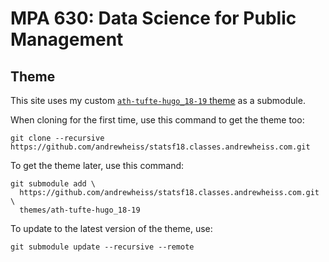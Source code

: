 # MPA 630: Data Science for Public Management

## Theme

This site uses my custom [`ath-tufte-hugo_18-19` theme](https://github.com/andrewheiss/ath-tufte-hugo_18-19) as a submodule.

When cloning for the first time, use this command to get the theme too:

    git clone --recursive https://github.com/andrewheiss/statsf18.classes.andrewheiss.com.git

To get the theme later, use this command:

    git submodule add \
      https://github.com/andrewheiss/statsf18.classes.andrewheiss.com.git \
      themes/ath-tufte-hugo_18-19

To update to the latest version of the theme, use:

    git submodule update --recursive --remote
